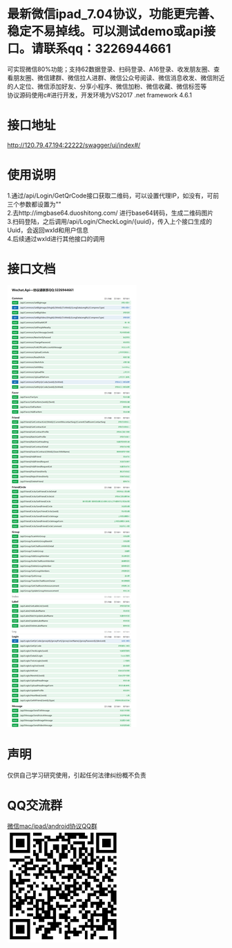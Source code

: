 # 最新微信ipad_7.04协议，功能更完善、稳定不易掉线。可以测试demo或api接口。请联系qq：3226944661
可实现微信80%功能；支持62数据登录、扫码登录、A16登录、收发朋友圈、查看朋友圈、微信建群、微信拉人进群、微信公众号阅读、微信消息收发、微信附近的人定位、微信添加好友、分享小程序、微信加粉、微信收藏、微信标签等<br/>
协议源码使用c#进行开发，开发环境为VS2017 .net framework 4.6.1 <br/>
# 接口地址
http://120.79.47.194:22222/swagger/ui/index#/
# 使用说明
1.通过/api/Login/GetQrCode接口获取二维码，可以设置代理IP，如没有，可前三个参数都设置为""<br/>
2.去http://imgbase64.duoshitong.com/ 进行base64转码，生成二维码图片<br/>
3.扫码登陆，之后调用/api/Login/CheckLogin/{uuid}，传入上个接口生成的Uuid，会返回wxId和用户信息<br/>
4.后续通过wxId进行其他接口的调用<br/>
# 接口文档
![demo1](https://github.com/wechatCodeBoy/WeChatXY/blob/master/API.png) <br/>
# 声明
仅供自己学习研究使用，引起任何法律纠纷概不负责
# QQ交流群
<a target="_blank" href="https://jq.qq.com/?_wv=1027&k=5UQXBEr">微信mac/ipad/android协议QQ群</a><br/>
![demo2](https://github.com/wechatCodeBoy/WeChatXY/blob/master/QQ.png) <br/>

